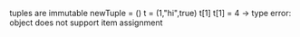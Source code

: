 tuples  are immutable 
newTuple = () 
t = (1,"hi",true)
t[1]
t[1] = 4 -> type error: object does not support item assignment 
